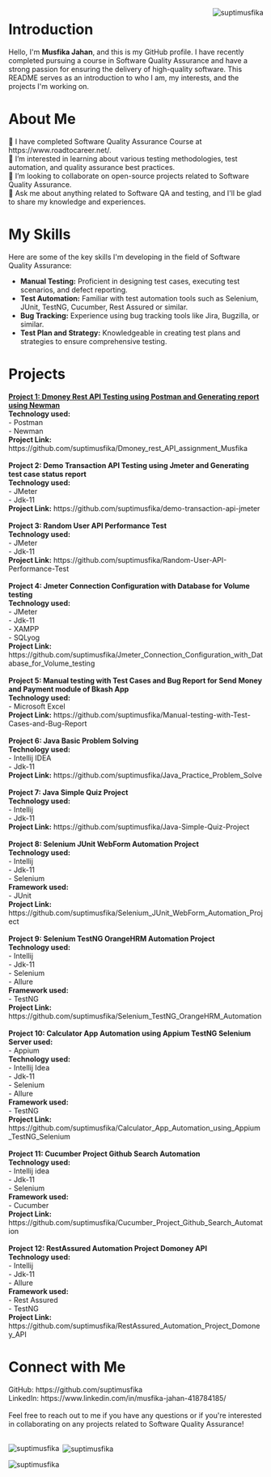<p><img align="right" src="https://komarev.com/ghpvc/?username=suptimusfika&label=Profile%20views&color=0e75b6&style=flat" alt="suptimusfika" /> </p><h1 align="left">Introduction</h1>

<p>Hello, I'm <b>Musfika Jahan</b>, and this is my GitHub profile. I have recently completed pursuing a course in Software Quality Assurance and have a strong passion for ensuring the delivery of high-quality software. This README serves as an introduction to who I am, my interests, and the projects I'm working on.</p>

<h1 align="left">About Me</h1>
🔭 I have completed Software Quality Assurance Course at https://www.roadtocareer.net/.
<br>
🌱 I’m interested in learning about various testing methodologies, test automation, and quality assurance best practices.
<br>
👯 I’m looking to collaborate on open-source projects related to Software Quality Assurance.
<br>
💬 Ask me about anything related to Software QA and testing, and I'll be glad to share my knowledge and experiences.

<h1 align="left">My Skills</h1>
Here are some of the key skills I'm developing in the field of Software Quality Assurance:

- **Manual Testing:** Proficient in designing test cases, executing test scenarios, and defect reporting.
- **Test Automation:** Familiar with test automation tools such as Selenium, JUnit, TestNG, Cucumber, Rest Assured or similar.
- **Bug Tracking:** Experience using bug tracking tools like Jira, Bugzilla, or similar.
- **Test Plan and Strategy:** Knowledgeable in creating test plans and strategies to ensure comprehensive testing.

<h1 align="left">Projects</h1>
<u><b>Project 1: Dmoney Rest API Testing using Postman and Generating report using Newman</h2></b></u>
<br>
<b>Technology used:</b><br>
- Postman<br>
- Newman
<br>
<b>Project Link:</b>
https://github.com/suptimusfika/Dmoney_rest_API_assignment_Musfika
<br><br>
<b>Project 2: Demo Transaction API Testing using Jmeter and Generating test case status report</b>
<br>
<b>Technology used:</b><br>
- JMeter<br>
- Jdk-11<br>
<b>Project Link:</b>
https://github.com/suptimusfika/demo-transaction-api-jmeter
<br><br>
<b>Project 3: Random User API Performance Test</b>
<br>
<b>Technology used:</b><br>
- JMeter<br>
- Jdk-11<br>
<b>Project Link:</b>
https://github.com/suptimusfika/Random-User-API-Performance-Test
<br><br>
<b>Project 4: Jmeter Connection Configuration with Database for Volume testing</b>
<br>
<b>Technology used:</b><br>
- JMeter<br>
- Jdk-11<br>
- XAMPP<br>
- SQLyog<br>
<b>Project Link:</b>
https://github.com/suptimusfika/Jmeter_Connection_Configuration_with_Database_for_Volume_testing
<br><br>
<b>Project 5: Manual testing with Test Cases and Bug Report for Send Money and Payment module of Bkash App</b>
<br>
<b>Technology used:</b><br>
- Microsoft Excel<br>
<b>Project Link:</b>
https://github.com/suptimusfika/Manual-testing-with-Test-Cases-and-Bug-Report
<br><br>
<b>Project 6: Java Basic Problem Solving</b>
<br>
<b>Technology used:</b><br>
- Intellij IDEA<br>
- Jdk-11<br>
<b>Project Link:</b>
https://github.com/suptimusfika/Java_Practice_Problem_Solve
<br><br>
<b>Project 7: Java Simple Quiz Project</b>
<br>
<b>Technology used:</b><br>
- Intellij<br>
- Jdk-11<br>
<b>Project Link:</b>
https://github.com/suptimusfika/Java-Simple-Quiz-Project
<br><br>
<b>Project 8: Selenium JUnit WebForm Automation Project</b>
<br>
<b>Technology used:</b><br>
- Intellij<br>
- Jdk-11<br>
- Selenium<br>
<b>Framework used:</b><br>
- JUnit<br>
<b>Project Link:</b>
https://github.com/suptimusfika/Selenium_JUnit_WebForm_Automation_Project
<br><br>
<b>Project 9: Selenium TestNG OrangeHRM Automation Project</b>
<br>
<b>Technology used:</b><br>
- Intellij<br>
- Jdk-11<br>
- Selenium<br>
- Allure<br>
<b>Framework used:</b><br>
- TestNG<br>
<b>Project Link:</b>
https://github.com/suptimusfika/Selenium_TestNG_OrangeHRM_Automation
<br><br>
<b>Project 10: Calculator App Automation using Appium TestNG Selenium</b>
<b>Server used:</b><br>
- Appium<br>
<b>Technology used:</b><br>
- Intellij Idea<br>
- Jdk-11<br>
- Selenium<br>
- Allure<br>
<b>Framework used:</b><br>
- TestNG<br>
<b>Project Link:</b>
https://github.com/suptimusfika/Calculator_App_Automation_using_Appium_TestNG_Selenium
<br><br>
<b>Project 11: Cucumber Project Github Search Automation</b>
<br>
<b>Technology used:</b><br>
- Intellij idea<br>
- Jdk-11<br>
- Selenium<br>
<b>Framework used:</b><br>
- Cucumber<br>
<b>Project Link:</b>
https://github.com/suptimusfika/Cucumber_Project_Github_Search_Automation
<br><br>
<b>Project 12: RestAssured Automation Project Domoney API</b>
<br>
<b>Technology used:</b><br>
- Intellij<br>
- Jdk-11<br>
- Allure<br>
<b>Framework used:</b><br>
- Rest Assured<br>
- TestNG<br>
<b>Project Link:</b>
https://github.com/suptimusfika/RestAssured_Automation_Project_Domoney_API

<h1 align="left">Connect with Me</h1>
GitHub: https://github.com/suptimusfika
<br>
LinkedIn: https://www.linkedin.com/in/musfika-jahan-418784185/
<br><br>
Feel free to reach out to me if you have any questions or if you're interested in collaborating on any projects related to Software Quality Assurance!
<br><br>

<p><img align="left" src="https://github-readme-stats.vercel.app/api/top-langs?username=suptimusfika&show_icons=true&locale=en&layout=compact" alt="suptimusfika" /></p>

<p>&nbsp;<img align="center" src="https://github-readme-stats.vercel.app/api?username=suptimusfika&show_icons=true&locale=en" alt="suptimusfika" /></p>

<p><img align="center" src="https://github-readme-streak-stats.herokuapp.com/?user=suptimusfika&" alt="suptimusfika" /></p>
